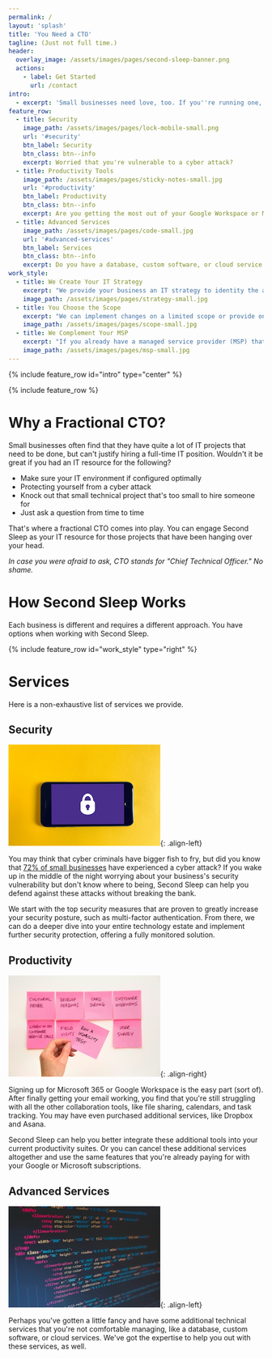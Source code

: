 ```yaml
---
permalink: /
layout: 'splash'
title: 'You Need a CTO'
tagline: (Just not full time.)
header:
  overlay_image: /assets/images/pages/second-sleep-banner.png
  actions:
    - label: Get Started
      url: /contact
intro:
  - excerpt: 'Small businesses need love, too. If you''re running one, you probably have a lot of little technical issues gnawing away at you. You may have IT support, but what you really need is an IT strategy. What you need is a fractional CTO.'
feature_row:
  - title: Security
    image_path: /assets/images/pages/lock-mobile-small.png
    url: '#security'
    btn_label: Security
    btn_class: btn--info
    excerpt: Worried that you're vulnerable to a cyber attack?
  - title: Productivity Tools
    image_path: /assets/images/pages/sticky-notes-small.jpg
    url: '#productivity'
    btn_label: Productivity
    btn_class: btn--info
    excerpt: Are you getting the most out of your Google Workspace or Microsoft 365 suites?
  - title: Advanced Services
    image_path: /assets/images/pages/code-small.jpg
    url: '#advanced-services'
    btn_label: Services
    btn_class: btn--info
    excerpt: Do you have a database, custom software, or cloud service but no one to manage it?
work_style:
  - title: We Create Your IT Strategy
    excerpt: "We provide your business an IT strategy to identity the areas that need improvement. The first step is an audit of your technology landscape to produce an action plan. We can then implement the plan or you can implement the plan yourself or through a third party, such as your MSP."
    image_path: /assets/images/pages/strategy-small.jpg
  - title: You Choose the Scope
    excerpt: "We can implement changes on a limited scope or provide ongoing services. The choice is yours."
    image_path: /assets/images/pages/scope-small.jpg
  - title: We Complement Your MSP
    excerpt: "If you already have a managed service provider (MSP) that handles your IT help desk, that's great! An MSP can be crucial for break/fix issues, but may not be offering a high level IT vision. We'll work with your existing MSP, not against them, to provide a fuller IT strategy."
    image_path: /assets/images/pages/msp-small.jpg
---
```

{% include feature_row id="intro" type="center" %}

{% include feature_row %}

# Why a Fractional CTO?

Small businesses often find that they have quite a lot of IT projects that need to be done, but can't justify hiring a full-time IT position. Wouldn't it be great if you had an IT resource for the following?

- Make sure your IT environment if configured optimally
- Protecting yourself from a cyber attack
- Knock out that small technical project that's too small to hire someone for
- Just ask a question from time to time

That's where a fractional CTO comes into play. You can engage Second Sleep as your IT resource for those projects that have been hanging over your head.

*In case you were afraid to ask, CTO stands for "Chief Technical Officer." No shame.*

# How Second Sleep Works

Each business is different and requires a different approach. You have options when working with Second Sleep.

{% include feature_row id="work_style" type="right" %}

# Services

Here is a non-exhaustive list of services we provide.

## Security

![phone with lock icon](/assets/images/pages/lock-mobile-small.png){: .align-left}

You may think that cyber criminals have bigger fish to fry, but did you know that [72% of small businesses](https://www.idtheftcenter.org/publication/itrc-2023-business-impact-report/) have experienced a cyber attack? If you wake up in the middle of the night worrying about your business's security vulnerability but don't know where to being, Second Sleep can help you defend against these attacks without breaking the bank.

We start with the top security measures that are proven to greatly increase your security posture, such as multi-factor authentication. From there, we can do a deeper dive into your entire technology estate and implement further security protection, offering a fully monitored solution.

## Productivity

![sticky notes](/assets/images/pages/sticky-notes-small.jpg){: .align-right}

Signing up for Microsoft 365 or Google Workspace is the easy part (sort of). After finally getting your email working, you find that you're still struggling with all the other collaboration tools, like file sharing, calendars, and task tracking. You may have even purchased additional services, like Dropbox and Asana.

Second Sleep can help you better integrate these additional tools into your current productivity suites. Or you can cancel these additional services altogether and use the same features that you're already paying for with your Google or Microsoft subscriptions.

## Advanced Services

![computer code](/assets/images/pages/code-small.jpg){: .align-left}

Perhaps you've gotten a little fancy and have some additional technical services that you're not comfortable managing, like a database, custom software, or cloud services. We've got the expertise to help you out with these services, as well.